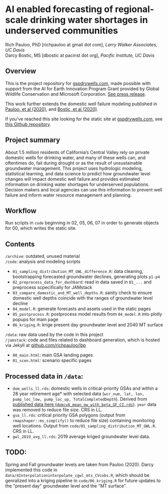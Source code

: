 # AI enabled forecasting of regional-scale drinking water shortages in underserved communities

Rich Pauloo, PhD [richpauloo at gmail dot com], *Larry Walker Associates, UC Davis*  
Darcy Bostic, MS [dbostic at pacinst dot org], *Pacific Institute, UC Davis*  


## Overview

This is the project repository for [gspdrywells.com](www.gsawellfailure.com), made possible with support from the AI for Earth Innovation Program Grant provided by Global Wildlife Conservation and Microsoft Corporation. [See press release](https://www.globalwildlife.org/press/winners-of-ai-for-earth-innovation-grants-poised-to-address-urgent-environmental-challenges-with-creative-use-of-technology/).  

This work further extends the domestic well failure modeling published in [Pauloo, et al (2020)](https://iopscience.iop.org/article/10.1088/1748-9326/ab6f10), and [Bostic, et al (2020)](WF_report).  

If you've reached this site looking for the static site at [gspdrywells.com](gspdrywells.com), see [this Github repository](https://github.com/richpauloo/jbp).  


## Project summary

About 1.5 million residents of California’s Central Valley rely on private domestic wells for drinking water, and many of these wells can, and oftentimes do, fail during drought or as the result of unsustainable groundwater management. This project uses hydrologic modeling, statistical learning, and data science to predict how groundwater level changes will impact domestic well failure and provides estimated information on drinking water shortages for underserved populations. Decision makers and local agencies can use this information to prevent well failure and inform water resource management and planning.


## Workflow

Run scripts in `code` beginning in 02, 05, 06, 07 in order to generate objects for 00, which writes the static site.    


## Contents

`/archive`: outdated, unused material  
`/code`: analysis and modeling scripts  
* `01_sampling_distribution_MT_GWL_difference.R`: data cleaning, bootstrapping forecasted groundwater declines, generating plots `p1-p4`   
* `02_preprocess_data_for_dashbard`: read in data saved in `01_...` and preprocess scpecifically for JAMstack   
* `03_compare_domestic_and_MT_well_depths.R`: sanity check to ensure domestic well depths coincide with the ranges of groundwater level decline  
* `04_model.R`: generate forecasts and assets used in the static pages  
* `05_postprocess.R`: postprocess model results from `04_model.R` into plotly popups for main page  
* `06_kriging.R`: krige present day groundwater level and 2040 MT surface

`/data`: raw data used by the code in this project  
`/jamstack`: code and files related to dashboard generation, which is hosted via Jekyll at [github.com/richpauloo/jbp](github.com/richpauloo/jbp)  
* `00_main.html`: main GSA landing pages  
* `01_scen.html`: scenario specific pages  


## Processed data in `/data`:

* `dom_wells_ll.rds`: domestic wells in critical-priority GSAs and within a 28 year retirement age* with selected data (`wcr_num, lat, lon, pump_loc_low, pump_loc_up, TotalCompletedDepth`). Derived from [published data here (`domcv6_mean_gw_with_beta_GF_CI.rds`)](https://datadryad.org/stash/dataset/doi:10.25338/B8Q31D). `year` data was removed to reduce file size. CRS in LL.  
* `gsa_ll.rds`: critical priority GSA polygons (output from `rmapshaper::ms_simplify()` to reduce file size) containing monitoring well locations. Output from `code/01_sampling_distribution_MT_GWL.R`. CRS in LL.  
* `gwl_2019_avg_ll.rds`: 2019 average kriged groundwater level data.  

## TODO:

Spring and Fall groundwater levels are taken from Pauloo (2020). Darcy implemented this code in `data/4Interpolationinterpolate_cgwl_mts_CVcobs.R`, which should be genralized into a kriging pipeline in `code/06_kriging.R` for future updates to the "present day" groundwater level and the "MT surface".
